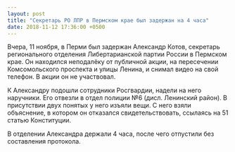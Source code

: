 ```yaml
---
layout: post
title: "Секретарь РО ЛПР в Пермском крае был задержан на 4 часа"
date: 2018-11-12 17:36:00 +0500
---
```

Вчера, 11 ноября, в Перми был задержан Александр Котов, секретарь регионального
отделения Либертарианской партии России в Пермском крае. Он находился
неподалёку от публичной акции, на пересечении Комсомольского проспекта
и улицы Ленина, и снимал видео на свой телефон. В акции он не участвовал.

К Александру подошли сотрудники Росгвардии, надели на него наручники.
Его отвезли в отдел полиции №6 (дисл. Ленинский район). В присутствии двух
понятых у него изъяли вещи. С него взяли объяснение, в котором он отказался
свидетельствовать, ссылаясь на 51 статью Конституции.

В отделении Александра держали 4 часа, после чего отпустили
без составления протокола.
